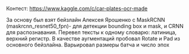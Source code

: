 Контест:
https://www.kaggle.com/c/car-plates-ocr-made

За основу был взят бейзлайн Алексея Ярошенко с MaskRCNN (maskrcnn_resnet50_fpn)- для детекции bounding box и mask, и CRNN для распознавания.
Перевел тексты к одному словарю: латиница, верхний регистр.
В качестве аугментаций пробовал Rotate и Pad из основного бейзлайна. 
Варьировал размеры батча и число эпох
